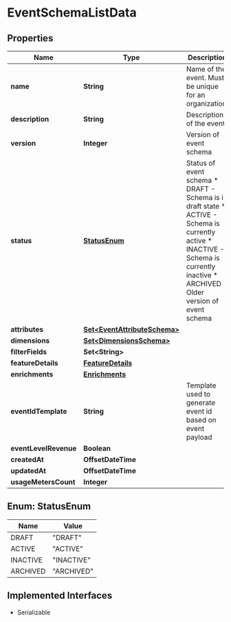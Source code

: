 

# EventSchemaListData


## Properties

| Name | Type | Description | Notes |
|------------ | ------------- | ------------- | -------------|
|**name** | **String** | Name of the event. Must be unique for an organization. |  |
|**description** | **String** | Description of the event |  [optional] |
|**version** | **Integer** | Version of event schema |  |
|**status** | [**StatusEnum**](#StatusEnum) | Status of event schema * DRAFT - Schema is in draft state  * ACTIVE - Schema is currently active  * INACTIVE - Schema is currently inactive * ARCHIVED - Older version of event schema  |  [optional] |
|**attributes** | [**Set&lt;EventAttributeSchema&gt;**](EventAttributeSchema.md) |  |  [optional] |
|**dimensions** | [**Set&lt;DimensionsSchema&gt;**](DimensionsSchema.md) |  |  [optional] |
|**filterFields** | **Set&lt;String&gt;** |  |  [optional] |
|**featureDetails** | [**FeatureDetails**](FeatureDetails.md) |  |  [optional] |
|**enrichments** | [**Enrichments**](Enrichments.md) |  |  [optional] |
|**eventIdTemplate** | **String** | Template used to generate event id based on event payload |  [optional] |
|**eventLevelRevenue** | **Boolean** |  |  [optional] |
|**createdAt** | **OffsetDateTime** |  |  [optional] |
|**updatedAt** | **OffsetDateTime** |  |  [optional] |
|**usageMetersCount** | **Integer** |  |  [optional] |



## Enum: StatusEnum

| Name | Value |
|---- | -----|
| DRAFT | &quot;DRAFT&quot; |
| ACTIVE | &quot;ACTIVE&quot; |
| INACTIVE | &quot;INACTIVE&quot; |
| ARCHIVED | &quot;ARCHIVED&quot; |


## Implemented Interfaces

* Serializable


